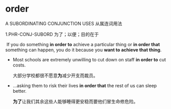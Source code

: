 # order

A SUBORDINATING CONJUNCTION USES 从属连词用法

1.PHR-CONJ-SUBORD 为了；以便；目的在于

​	If you do something **in order to** achieve a particular thing or **in order that** something can happen, you do it because you **want to achieve that thing**.

- Most schools are extremely unwilling to cut down on staff **in order to** cut costs.

  大部分学校都很不愿意**为**减少开支而裁员。

- ...asking them to risk their lives **in order that** the rest of us can sleep better.

  **为了**让我们其余这些人能够睡得更安稳而要他们冒生命修危险。